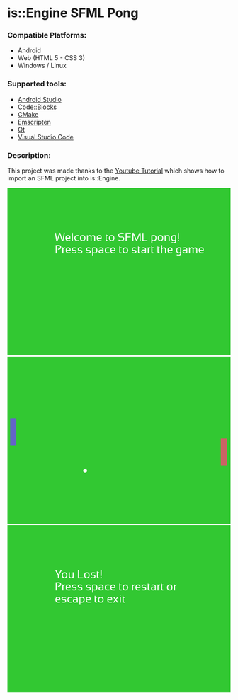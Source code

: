 # is::Engine SFML Pong
### Compatible Platforms:
- Android
- Web (HTML 5 - CSS 3)
- Windows / Linux

### Supported tools:
- [Android Studio](https://github.com/Is-Daouda/is-Engine#-android-studio)
- [Code::Blocks](https://github.com/Is-Daouda/is-Engine#-codeblocks)
- [CMake](https://github.com/Is-Daouda/is-Engine#-cmake)
- [Emscripten](https://github.com/Is-Daouda/is-Engine#-web-html-5---css-3)
- [Qt](https://github.com/Is-Daouda/is-Engine#-qt)
- [Visual Studio Code](https://github.com/Is-Daouda/is-Engine#-visual-studio-code)

### Description:
This project was made thanks to the [Youtube Tutorial](https://youtu.be/x_YQLHoPMbc) which shows how to import an SFML project into is::Engine.

![image 1](./images/image_1.png)
![image 2](./images/image_2.png)
![image 3](./images/image_3.png)